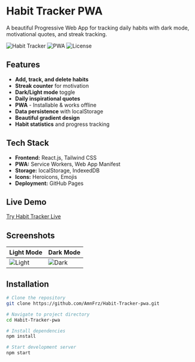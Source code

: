 #  Habit Tracker PWA

A beautiful Progressive Web App for tracking daily habits with dark mode, motivational quotes, and streak tracking.

![Habit Tracker](https://img.shields.io/badge/React-18.2.0-blue) ![PWA](https://img.shields.io/badge/PWA-Enabled-green) ![License](https://img.shields.io/badge/License-MIT-yellow)

##  Features

-  **Add, track, and delete habits**
-  **Streak counter** for motivation  
-  **Dark/Light mode** toggle
-  **Daily inspirational quotes**
-  **PWA** - Installable & works offline
-  **Data persistence** with localStorage
-  **Beautiful gradient design**
-  **Habit statistics** and progress tracking

##  Tech Stack

- **Frontend:** React.js, Tailwind CSS
- **PWA:** Service Workers, Web App Manifest
- **Storage:** localStorage, IndexedDB
- **Icons:** Heroicons, Emojis
- **Deployment:** GitHub Pages

##  Live Demo

[ Try Habit Tracker Live](https://amnfrz.github.io/Habit-Tracker-pwa)

##  Screenshots

| Light Mode | Dark Mode |
|------------|-----------|
| ![Light](screenshots/light-mode.png) | ![Dark](screenshots/dark-mode.png) |

##  Installation

```bash
# Clone the repository
git clone https://github.com/AmnFrz/Habit-Tracker-pwa.git

# Navigate to project directory
cd Habit-Tracker-pwa

# Install dependencies
npm install

# Start development server
npm start
